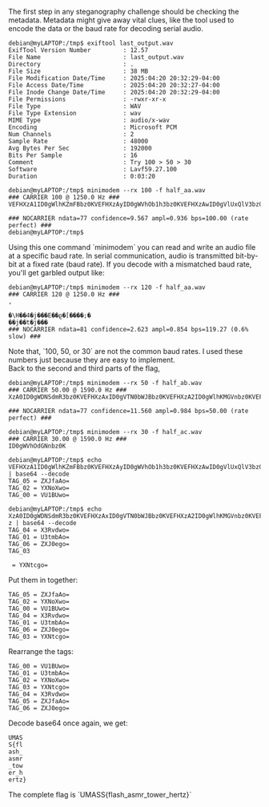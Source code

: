 The first step in any steganography challenge should be checking the metadata. Metadata might give away vital clues, like the tool used to encode the data or the baud rate for decoding serial audio.  

```
debian@myLAPTOP:/tmp$ exiftool last_output.wav
ExifTool Version Number     	: 12.57
File Name                   	: last_output.wav
Directory                   	: .
File Size                   	: 38 MB
File Modification Date/Time 	: 2025:04:20 20:32:29-04:00
File Access Date/Time       	: 2025:04:20 20:32:27-04:00
File Inode Change Date/Time 	: 2025:04:20 20:32:29-04:00
File Permissions            	: -rwxr-xr-x
File Type                   	: WAV
File Type Extension         	: wav
MIME Type                   	: audio/x-wav
Encoding                    	: Microsoft PCM
Num Channels                	: 2
Sample Rate                 	: 48000
Avg Bytes Per Sec           	: 192000
Bits Per Sample             	: 16
Comment                     	: Try 100 > 50 > 30
Software                    	: Lavf59.27.100
Duration                    	: 0:03:20

```

```
debian@myLAPTOP:/tmp$ minimodem --rx 100 -f half_aa.wav
### CARRIER 100 @ 1250.0 Hz ###
VEFHXzA1ID0gWlhKZmFBbz0KVEFHXzAyID0gWVhOb1h3bz0KVEFHXzAwID0gVlUxQlV3bz0KVEFH

### NOCARRIER ndata=77 confidence=9.567 ampl=0.936 bps=100.00 (rate perfect) ###
debian@myLAPTOP:/tmp$
```

Using this one command \`minimodem\` you can read and write an audio file at a specific baud rate. In serial communication, audio is transmitted bit-by-bit at a fixed rate (baud rate). If you decode with a mismatched baud rate, you'll get garbled output like:

```
debian@myLAPTOP:/tmp$ minimodem --rx 120 -f half_aa.wav
### CARRIER 120 @ 1250.0 Hz ###
,

�\Н��4�j���E��ϱ�[����;�
��j��t�j���
### NOCARRIER ndata=81 confidence=2.623 ampl=0.854 bps=119.27 (0.6% slow) ###
```

Note that, \`100, 50, or 30\` are not the common baud rates. I used these numbers just because they are easy to implement.   
Back to the second and third parts of the flag, 

```
debian@myLAPTOP:/tmp$ minimodem --rx 50 -f half_ab.wav
### CARRIER 50.00 @ 1590.0 Hz ###
XzA0ID0gWDNSdmR3bz0KVEFHXzAxID0gVTN0bWJBbz0KVEFHXzA2ID0gWlhKMGVnbz0KVEFHXzAz

### NOCARRIER ndata=77 confidence=11.560 ampl=0.984 bps=50.00 (rate perfect) ###

```

```
debian@myLAPTOP:/tmp$ minimodem --rx 30 -f half_ac.wav
### CARRIER 30.00 @ 1590.0 Hz ###
ID0gWVhOdGNnbz0K
```

```
debian@myLAPTOP:/tmp$ echo VEFHXzA1ID0gWlhKZmFBbz0KVEFHXzAyID0gWVhOb1h3bz0KVEFHXzAwID0gVlUxQlV3bz0KVEFH | base64 --decode
TAG_05 = ZXJfaAo=
TAG_02 = YXNoXwo=
TAG_00 = VU1BUwo=
```

```
debian@myLAPTOP:/tmp$ echo XzA0ID0gWDNSdmR3bz0KVEFHXzAxID0gVTN0bWJBbz0KVEFHXzA2ID0gWlhKMGVnbz0KVEFHXzA
z | base64 --decode
TAG_04 = X3Rvdwo=
TAG_01 = U3tmbAo=
TAG_06 = ZXJ0ego=
TAG_03
```

```
 = YXNtcgo=
```

Put them in together: 

```
TAG_05 = ZXJfaAo=
TAG_02 = YXNoXwo=
TAG_00 = VU1BUwo=
TAG_04 = X3Rvdwo=
TAG_01 = U3tmbAo=
TAG_06 = ZXJ0ego=
TAG_03 = YXNtcgo=
```

Rearrange the tags:

```
TAG_00 = VU1BUwo=
TAG_01 = U3tmbAo=
TAG_02 = YXNoXwo=
TAG_03 = YXNtcgo=
TAG_04 = X3Rvdwo=
TAG_05 = ZXJfaAo=
TAG_06 = ZXJ0ego=

```

Decode base64 once again, we get: 

```
UMAS
S{fl
ash_
asmr
_tow
er_h
ertz}
```

The complete flag is \`UMASS{flash\_asmr\_tower\_hertz}\`


